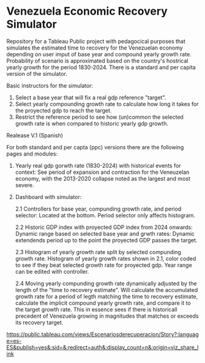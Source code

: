 # Venezuela Economic Recovery Simulator 

Repository for a Tableau Public project with pedagocical purposes that simulates the estimated time to recovery for the Venezuelan economy depending on user imput of base year and compound yearly growth rate. Probability of scenario is approximated based on the country's hostrical yearly growth for the period 1830-2024. There is a standard and per capita version of the simulator.

Basic instructors for the simulator:
1. Select a base year that will fix a real gdp reference "target".
2. Select yearly compounding growth rate to calculate how long it takes for the proyected gdp to reach the target.
3. Restrict the reference period to see how (un)common the selected growth rate is when compared to historic yearly gdp growth. 

Realease V.1 (Spanish)

For both standard and per capta (ppc) versions there are the following pages and modules:

1. Yearly real gdp gorwth rate (1830-2024) with historical events for context: See period of expansion and contraction for the Veneuzelan economy, with the 2013-2020 collapse noted as the largest and most severe. 
   
2. Dashboard with simulator:
   
   2.1 Controllers for base year, compunding growth rate, and period selector: Located at the bottom. Period selector only affects histogram.
   
   2.2 Historic GDP index with proyected GDP index from 2024 onwards: Dynamic range based on selected base year and grwth rates: Dynamic extendends period up to the point the proyected GDP passes the target.

   2.3 Histogram of yearly growth rate split by selected compunding growth rate. Histogram of yearly growth rates shown in 2.1, color coded to see if they beat selected growth rate for proyected gdp. Year range can be edited with controller.
   
   2.4 Moving yearly compunding growth rate dynamically adjusted by the length of the "time to recovery estimate". Will calculate the accumulated growth rate for a period of legth matching the time to recovery estimate, calculate the implicit compound yearly growth rate, and compare it to the target growth rate. This in essence sees if there is historicall precedent of Venezuela growing in magnitudes that matches or exceeds its recovery target.

https://public.tableau.com/views/Escenariosderecuperacion/Story?:language=es-ES&publish=yes&:sid=&:redirect=auth&:display_count=n&:origin=viz_share_link

